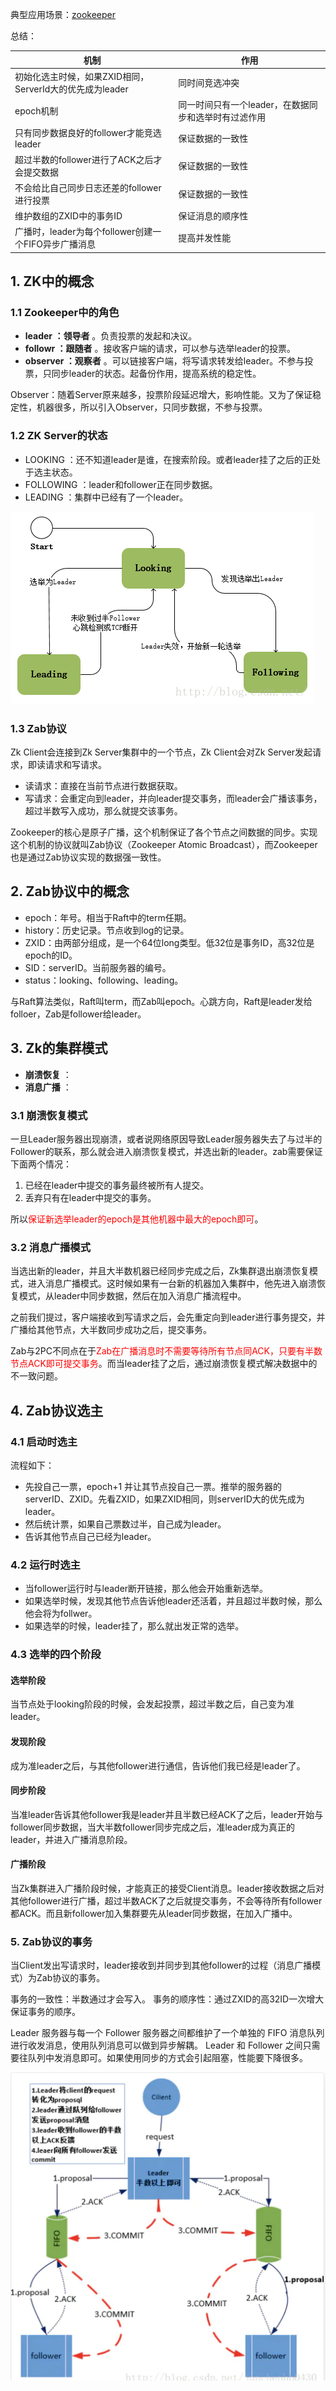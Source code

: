 典型应用场景：[zookeeper](https://zookeeper.apache.org/)

总结：

| 机制 | 作用 |
---|---
初始化选主时候，如果ZXID相同，ServerId大的优先成为leader | 同时间竞选冲突
epoch机制 | 同一时间只有一个leader，在数据同步和选举时有过滤作用
只有同步数据良好的follower才能竞选leader | 保证数据的一致性
超过半数的follower进行了ACK之后才会提交数据 | 保证数据的一致性
不会给比自己同步日志还差的follower进行投票 | 保证数据的一致性
维护数组的ZXID中的事务ID | 保证消息的顺序性
广播时，leader为每个follower创建一个FIFO异步广播消息 | 提高并发性能

## 1. ZK中的概念

### 1.1 Zookeeper中的角色
- **leader ：领导者** 。负责投票的发起和决议。
- **followr ：跟随者** 。接收客户端的请求，可以参与选举leader的投票。
- **observer ：观察者** 。可以链接客户端，将写请求转发给leader。不参与投票，只同步leader的状态。起备份作用，提高系统的稳定性。

Observer：随着Server原来越多，投票阶段延迟增大，影响性能。又为了保证稳定性，机器很多，所以引入Observer，只同步数据，不参与投票。

### 1.2 ZK Server的状态
- LOOKING ：还不知道leader是谁，在搜索阶段。或者leader挂了之后的正处于选主状态。
- FOLLOWING ：leader和follower正在同步数据。
- LEADING ：集群中已经有了一个leader。

![image](https://raw.githubusercontent.com/future94/java-technology/master/algorithm/images/20160927103234652.png)

### 1.3 Zab协议

Zk Client会连接到Zk Server集群中的一个节点，Zk Client会对Zk Server发起请求，即读请求和写请求。

- 读请求：直接在当前节点进行数据获取。
- 写请求：会重定向到leader，并向leader提交事务，而leader会广播该事务，超过半数写入成功，那么就提交该事务。

Zookeeper的核心是原子广播，这个机制保证了各个节点之间数据的同步。实现这个机制的协议就叫Zab协议（Zookeeper Atomic Broadcast），而Zookeeper也是通过Zab协议实现的数据强一致性。

## 2. Zab协议中的概念

- epoch：年号。相当于Raft中的term任期。
- history：历史记录。节点收到log的记录。
- ZXID：由两部分组成，是一个64位long类型。低32位是事务ID，高32位是epoch的ID。
- SID：serverID。当前服务器的编号。
- status：looking、following、leading。

与Raft算法类似，Raft叫term，而Zab叫epoch。心跳方向，Raft是leader发给folloer，Zab是follower给leader。

## 3. Zk的集群模式

- **崩溃恢复** ：
- **消息广播** ：

### 3.1 崩溃恢复模式

一旦Leader服务器出现崩溃，或者说网络原因导致Leader服务器失去了与过半的Follower的联系，那么就会进入崩溃恢复模式，并选出新的leader。zab需要保证下面两个情况：

1. 已经在leader中提交的事务最终被所有人提交。
2. 丢弃只有在leader中提交的事务。

所以<font color="red">保证新选举leader的epoch是其他机器中最大的epoch即可</font>。

### 3.2 消息广播模式

当选出新的leader，并且大半数机器已经同步完成之后，Zk集群退出崩溃恢复模式，进入消息广播模式。这时候如果有一台新的机器加入集群中，他先进入崩溃恢复模式，从leader中同步数据，然后在加入消息广播流程中。

之前我们提过，客户端接收到写请求之后，会先重定向到leader进行事务提交，并广播给其他节点，大半数同步成功之后，提交事务。

Zab与2PC不同点在于<font color="red">Zab在广播消息时不需要等待所有节点同ACK，只要有半数节点ACK即可提交事务</font>。而当leader挂了之后，通过崩溃恢复模式解决数据中的不一致问题。

## 4. Zab协议选主

### 4.1 启动时选主

流程如下：
- 先投自己一票，epoch+1 并让其节点投自己一票。推举的服务器的serverID、ZXID。先看ZXID，如果ZXID相同，则serverID大的优先成为leader。
- 然后统计票，如果自己票数过半，自己成为leader。
- 告诉其他节点自己已经为leader。

### 4.2 运行时选主

- 当follower运行时与leader断开链接，那么他会开始重新选举。
- 如果选举时候，发现其他节点告诉他leader还活着，并且超过半数时候，那么他会将为follwer。
- 如果选举的时候，leader挂了，那么就出发正常的选举。

### 4.3 选举的四个阶段

#### 选举阶段

当节点处于looking阶段的时候，会发起投票，超过半数之后，自己变为准leader。

#### 发现阶段

成为准leader之后，与其他follower进行通信，告诉他们我已经是leader了。

#### 同步阶段

当准leader告诉其他follower我是leader并且半数已经ACK了之后，leader开始与follower同步数据，当大半数follower同步完成之后，准leader成为真正的leader，并进入广播消息阶段。

#### 广播阶段

当Zk集群进入广播阶段时候，才能真正的接受Client消息。leader接收数据之后对其他follower进行广播，超过半数ACK了之后就提交事务，不会等待所有follower都ACK。而且新follower加入集群要先从leader同步数据，在加入广播中。

### 5. Zab协议的事务

当Client发出写请求时，leader接收到并同步到其他follower的过程（消息广播模式）为Zab协议的事务。

事务的一致性：半数通过才会写入。
事务的顺序性：通过ZXID的高32ID一次增大保证事务的顺序。

Leader 服务器与每一个 Follower 服务器之间都维护了一个单独的 FIFO 消息队列进行收发消息，使用队列消息可以做到异步解耦。 Leader 和 Follower 之间只需要往队列中发消息即可。如果使用同步的方式会引起阻塞，性能要下降很多。

![image](https://raw.githubusercontent.com/future94/java-technology/master/algorithm/images/1053629-447433fdf7a1d7d6.png)